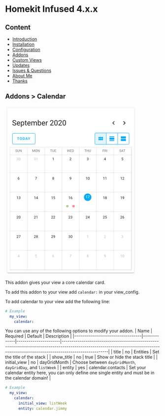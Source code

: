 # Homekit Infused 4.x.x

## Content
- [Introduction](../index.md)
- [Installation](../installation.md)
- [Configuration](../configuration.md)
- [Addons](../addons.md)
- [Custom Views](../custom_views.md)
- [Updates](../updates.md)
- [Issues & Questions](../issues.md)
- [About Me](../about.md)
- [Thanks](../thanks.md)

## Addons > Calendar

![Homekit Infused](../images/core-calendar-card.png)

This addon gives your view a core calendar card.

To add this addon to your view add `calendar:` in your view_config.

To add calendar to your view add the following line:

```yaml
# Example
  my_view:
    calendar:
```

You can use any of the following options to modify your addon.
| Name | Required | Default | Description |
|----------------------------------|-------------|----------------------|-----------------------------------------------------------------------------------------------------------------------------------------------------------------------------------|
| title | no | Entities | Set the title of the stack |
| show_title | no | true | Show or hide the stack title |
| initial_view | no | dayGridMonth | Choose between `dayGridMonth`, `dayGridDay`, and `listWeek` |
| entity | yes | calendar.contacts | Set your calendar entity here, you can only define one single entity and must be in the calendar domain! |

```yaml
# Example
  my_view:
    calendar:
      initial_view: listWeek
      entity: calendar.jimmy
```              